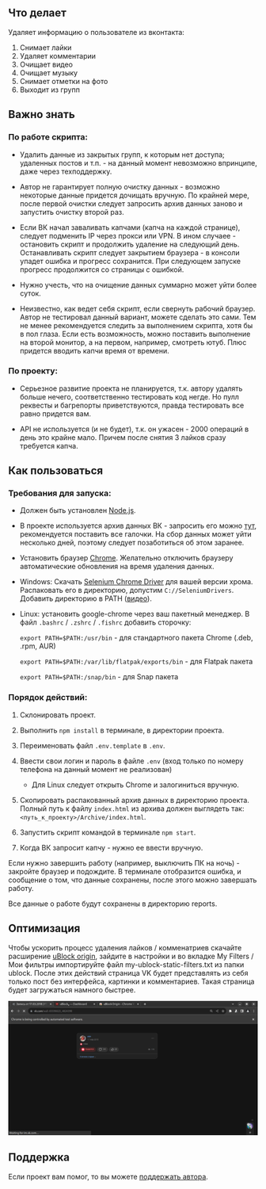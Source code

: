 ## Что делает

Удаляет информацию о пользователе из вконтакта:
1. Снимает лайки
1. Удаляет комментарии
1. Очищает видео
1. Очищает музыку
1. Снимает отметки на фото
1. Выходит из групп



## Важно знать


### По работе скрипта:

* Удалить данные из закрытых групп, к которым нет доступа; удаленных постов и т.п. - на данный момент невозможно впринципе, даже через техподдержку.

* Автор не гарантирует полную очистку данных - возможно некоторые данные придется дочищать вручную. По крайней мере, после первой очистки следует запросить архив данных заново и запустить очистку второй раз.

* Если ВК начал заваливать капчами (капча на каждой странице), следует подменить IP через прокси или VPN. В ином случаее - остановить скрипт и продолжить удаление на следующий день. Останавливать скрипт следует закрытием браузера - в консоли упадет ошибка и прогресс сохранится. При следующем запуске прогресс продолжится со страницы с ошибкой.

* Нужно учесть, что на очищение данных суммарно может уйти более суток.

* Неизвестно, как ведет себя скрипт, если свернуть рабочий браузер. Автор не тестировал данный вариант, можете сделать это сами. Тем не менее рекомендуется следить за выполнением скрипта, хотя бы в пол глаза. Если есть возможность, можно поставить выполнение на второй монитор, а на первом, например, смотреть ютуб. Плюс придется вводить капчи время от времени.


### По проекту:

* Серьезное развитие проекта не планируется, т.к. автору удалять больше нечего, соответственно тестировать код негде. Но пулл реквесты и багрепорты приветствуются, правда тестировать все равно придется вам.

* API не используется (и не будет), т.к. он ужасен - 2000 операций в день это крайне мало. Причем после снятия 3 лайков сразу требуется капча.


## Как пользоваться

### Требования для запуска:

* Должен быть установлен [Node.js](https://nodejs.org/en/download/).

* В проекте используется архив данных ВК - запросить его можно [тут](https://vk.com/data_protection?section=rules&scroll_to_archive=1), рекомендуется поставить все галочки. На сбор данных может уйти несколько дней, поэтому следует позаботиться об этом заранее.

* Установить браузер [Chrome](https://www.google.com/chrome/). Желательно отключить браузеру автоматические обновления на время удаления данных.

* Windows: Скачать [Selenium Chrome Driver](https://www.selenium.dev/documentation/webdriver/getting_started/install_drivers/) для вашей версии хрома. Распаковать его в директорию, допустим `C://SeleniumDrivers`. Добавить директорию в PATH ([видео](https://www.youtube.com/watch?v=mqIgUbpSz_A)).
* Linux: установить google-chrome через ваш пакетный менеджер. В файл `.bashrc` / `.zshrc` / `.fishrc` добавить сторочку:
  
  `export PATH=$PATH:/usr/bin` - для стандартного пакета Chrome (.deb, .rpm, AUR)
  
  `export PATH=$PATH:/var/lib/flatpak/exports/bin` - для Flatpak пакета
  
  `export PATH=$PATH:/snap/bin` - для Snap пакета


### Порядок действий:

1. Склонировать проект.

1. Выполнить `npm install` в терминале, в директории проекта.

1. Переименовать файл `.env.template` в `.env`.

1. Ввести свои логин и пароль в файле `.env` (вход только по номеру телефона на данный момент не реализован)
   * Для Linux следует открыть Chrome и залогиниться вручную.

1. Скопировать распакованный архив данных в директорию проекта. Полный путь к файлу `index.html` из архива должен выглядеть так: `<путь_к_проекту>/Archive/index.html`.

1. Запустить скрипт командой в терминале `npm start`.

1. Когда ВК запросит капчу - нужно ее ввести вручную.

Если нужно завершить работу (например, выключить ПК на ночь) - закройте браузер и подождите. В терминале отобразится ошибка, и сообщение о том, что данные сохранены, после этого можно завершать работу.

Все данные о работе будут сохранены в директорию reports.

## Оптимизация

Чтобы ускорить процесс удаления лайков / комменатриев скачайте расширение [uBlock origin](https://chrome.google.com/webstore/detail/ublock-origin/cjpalhdlnbpafiamejdnhcphjbkeiagm), зайдите в настройки и во вкладке My Filters / Мои фильтры импортируйте файл my-ublock-static-filters.txt из папки ublock. После этих действий страница VK будет представлять из себя только пост без интерфейса, картинки и комментариев. Такая страница будет загружаться намного быстрее.

![Image](ublock/Screenshot.png)


## Поддержка

Если проект вам помог, то вы можете [поддержать автора](https://github.com/ColdSpirit0/ColdSpirit0/blob/main/donate.md).
